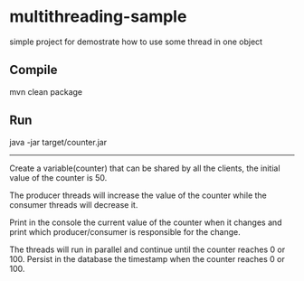 # multithreading-sample
simple project for demostrate how to use some thread in one object

## Compile 
mvn clean package 

## Run 
java -jar target/counter.jar


-----------------------------------------
Create a variable(counter) that can be shared by all the clients, the initial value of the counter is 50.

The producer threads will increase the value of the counter while the consumer threads will decrease it.

Print in the console the current value of the counter when it changes and print which producer/consumer is responsible for the change.

The threads will run in parallel and continue until the counter reaches 0 or 100. Persist in the database the timestamp when the counter reaches 0 or 100.
